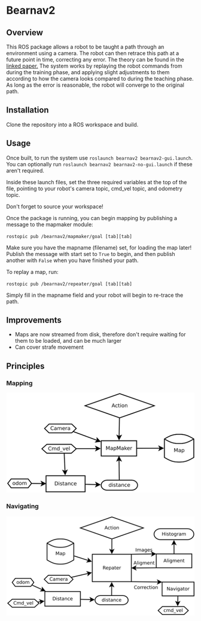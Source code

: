 # Bearnav2

## Overview

This ROS package allows a robot to be taught a path through an environment using a camera.
The robot can then retrace this path at a future point in time, correcting any error.
The theory can be found in the [linked paper.](http://eprints.lincoln.ac.uk/12501/7/surfnav_2010_JFR.pdf)
The system works by replaying the robot commands from during the training phase, and applying slight adjustments to them according to how the camera looks compared to during the teaching phase.
As long as the error is reasonable, the robot will converge to the original path.

## Installation

Clone the repository into a ROS workspace and build.


## Usage

Once built, to run the system use `roslaunch bearnav2 bearnav2-gui.launch`.
You can optionally run `roslaunch bearnav2 bearnav2-no-gui.launch` if these aren't required.

Inside these launch files, set the three required variables at the top of the file, pointing to your robot's camera topic, cmd\_vel topic, and odometry topic.

Don't forget to source your workspace!

Once the package is running, you can begin mapping by publishing a message to the mapmaker module:

`rostopic pub /bearnav2/mapmaker/goal [tab][tab]`

Make sure you have the mapname (filename) set, for loading the map later!
Publish the message with start set to `True` to begin, and then publish another with `False` when you have finished your path.

To replay a map, run:

`rostopic pub /bearnav2/repeater/goal [tab][tab]`

Simply fill in the mapname field and your robot will begin to re-trace the path.

## Improvements

 - Maps are now streamed from disk, therefore don't require waiting for them to be loaded, and can be much larger
 - Can cover strafe movement

## Principles
### Mapping
![Mapping](images/Mapping.svg)
### Navigating
![Navigating](images/Navigating.svg)
